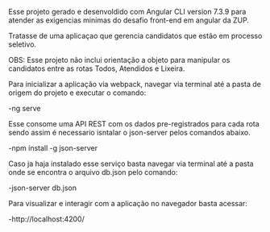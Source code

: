 Esse projeto gerado e desenvoldido com Angular CLI version 7.3.9 para atender as exigencias minimas do desafio front-end em angular da ZUP.

Tratasse de uma aplicaçao que gerencia candidatos que estão em processo seletivo.

OBS: Esse projeto não inclui orientação a objeto para manipular os candidatos entre as rotas Todos, Atendidos e Lixeira.

Para inicializar a aplicação via webpack, navegar via terminal até a pasta de origem do projeto e executar o comando:

-ng serve

Esse consome uma API REST com os dados pre-registrados para cada rota sendo assim é necessario isntalar o json-server pelos comandos abaixo.

-npm install -g json-server

Caso ja haja instalado esse serviço basta navegar via terminal até a pasta onde se encontra o arquivo db.json pelo comando:

-json-server db.json

Para visualizar e interagir com a aplicação no navegador basta acessar:

-http://localhost:4200/


